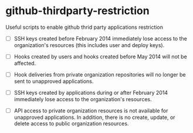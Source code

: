 # github-thirdparty-restriction
Useful scripts to enable github thrid party applications restriction

- [ ] SSH keys created before February 2014 immediately lose access to the organization's resources (this includes user and deploy keys).
- [ ] Hooks created by users and hooks created before May 2014 will not be affected.


- [ ] Hook deliveries from private organization repositories will no longer be sent to unapproved applications.
- [ ] SSH keys created by applications during or after February 2014 immediately lose access to the organization's resources.
- [ ] API access to private organization resources is not available for unapproved applications. In addition, there is no create, update, or delete access to public organization resources.
